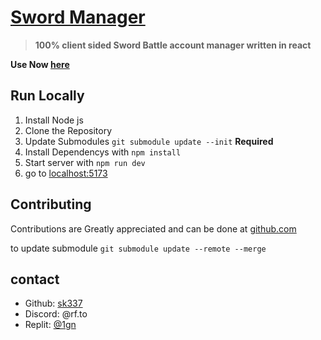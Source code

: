 # [Sword Manager](https://github.com/sk337/SwordManager)

> **100% client sided Sword Battle account manager written in react**

**Use Now [here](https://sword-manager.pages.dev)**

## Run Locally

1. Install Node js
2. Clone the Repository
3. Update Submodules `git submodule update --init` **Required**
4. Install Dependencys with `npm install`
5. Start server with `npm run dev`
6. go to [localhost:5173](http://localhost:5173)

## Contributing 

Contributions are Greatly appreciated and can be done at [github.com](https://github.com/sk337/SwordManager)

to update submodule `git submodule update --remote --merge`

## contact

* Github: [sk337](https://github.com/sk337)
* Discord: @rf.to
* Replit: [@1gn](https://replit.com/@1gn)
